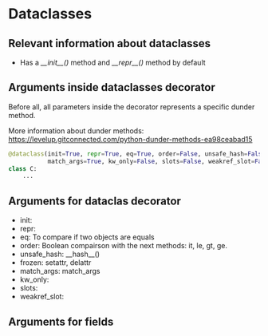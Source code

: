 # Dataclasses

## Relevant information about dataclasses

- Has a *\_\_init\_\_()* method and *\_\_repr\_\_()* method by default

## Arguments inside dataclasses decorator

Before all, all parameters inside the decorator represents a specific dunder method.

More information about dunder methods: https://levelup.gitconnected.com/python-dunder-methods-ea98ceabad15

```python
@dataclass(init=True, repr=True, eq=True, order=False, unsafe_hash=False, frozen=False,
           match_args=True, kw_only=False, slots=False, weakref_slot=False)
class C:
    ...
```
## Arguments for dataclas decorator

- init: 
- repr: 
- eq: To compare if two objects are equals
- order: Boolean compairson with the next methods: it, le, gt, ge. 
- unsafe_hash: \_\_hash\_\_()
- frozen: setattr, delattr
- match_args: match_args
- kw_only:
- slots: 
- weakref_slot:

## Arguments for fields